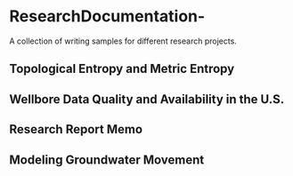 # ResearchDocumentation-
A collection of writing samples for different research projects.

## Topological Entropy and Metric Entropy


## Wellbore Data Quality and Availability in the U.S.


## Research Report Memo


## Modeling Groundwater Movement



